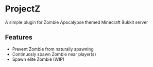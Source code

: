 # ProjectZ

A simple plugin for Zombie Apocalypse themed Minecraft Bukkit server

## Features
- Prevent Zombie from naturally spawning
- Continuosly spawn Zombie near player(s)
- Spawn elite Zombie (WIP)
